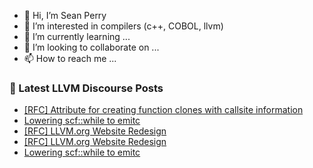 - 👋 Hi, I’m Sean Perry
- 👀 I’m interested in compilers (c++, COBOL, llvm)
- 🌱 I’m currently learning ...
- 💞️ I’m looking to collaborate on ...
- 📫 How to reach me ...

<!---
s66perry/s66perry is a ✨ special ✨ repository because its `README.md` (this file) appears on your GitHub profile.
You can click the Preview link to take a look at your changes.
--->
### 📕 Latest LLVM Discourse Posts

<!-- DISCOURSE-LLVM:START -->
- [[RFC] Attribute for creating function clones with callsite information](https://discourse.llvm.org/t/rfc-attribute-for-creating-function-clones-with-callsite-information/83419#post_8)
- [Lowering scf::while to emitc](https://discourse.llvm.org/t/lowering-scf-while-to-emitc/82977#post_8)
- [[RFC] LLVM.org Website Redesign](https://discourse.llvm.org/t/rfc-llvm-org-website-redesign/79117#post_19)
- [[RFC] LLVM.org Website Redesign](https://discourse.llvm.org/t/rfc-llvm-org-website-redesign/79117#post_18)
- [Lowering scf::while to emitc](https://discourse.llvm.org/t/lowering-scf-while-to-emitc/82977#post_7)
<!-- DISCOURSE-LLVM:END -->
